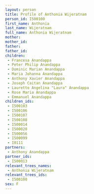```yaml
---
layout: person
title: Profile of Anthonia Wijeratnam
person_id: I500100
first_name: Anthonia
last_name: Wijeratnam
full_name: Anthonia Wijeratnam
mother: 
mother_id: 
father: 
father_id: 
children:
 - Francesa Anandappa
 - Peter Philip Anandappa
 - Dominic Marian Anandappa
 - Maria Johanna Anandappa
 - Anthony Xavier Anandappa
 - Joseph Caitan Anandappa
 - Lauretto Angelina "Laura" Anandappa
 - Rose Maria Anandappa
 - Emmanuel Anandappa
children_ids:
 - I500103
 - I500106
 - I500107
 - I500108
 - I500014
 - I500020
 - I500056
 - I500099
 - I0111
partners:
 - Anthony Anandappa
partner_ids:
 - I500013
relevant_trees_names:
 - Anthonia Wijeratnam
relevant_trees_ids:
 - I500100
sex: F
---
```


